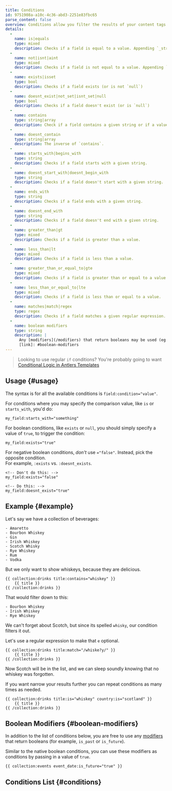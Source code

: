 ```yaml
---
title: Conditions
id: 9751908a-a10c-4c36-abd3-2251e83fbc65
parse_content: false
overview: Conditions allow you filter the results of your content tags (e.g. Collections, Taxonomies) with the data inside them, much like WHERE clauses do with SQL.
details:
  -
    name: is|equals
    type: mixed
    description: Checks if a field is equal to a value. Appending `_strict` will use a `===` for comparison. eg. `foo:is_strict="bar"`
  -
    name: not|isnt|aint
    type: mixed
    description: Checks if a field is not equal to a value. Appending `_strict` will use a `===` for comparison. eg. `foo:isnt_strict="bar"`
  -
    name: exists|isset
    type: bool
    description: Checks if a field exists (or is not `null`)
  -
    name: doesnt_exist|not_set|isnt_set|null
    type: bool
    description: Checks if a field doesn't exist (or is `null`)    
  -
    name: contains
    type: string|array
    description: Check if a field contains a given string or if a value is within an array.
  -
    name: doesnt_contain
    type: string|array
    description: The inverse of `contains`.
  -
    name: starts_with|begins_with
    type: string
    description: Checks if a field starts with a given string.
  -
    name: doesnt_start_with|doesnt_begin_with
    type: string
    description: Checks if a field doesn't start with a given string.
  -
    name: ends_with
    type: string
    description: Checks if a field ends with a given string.
  -
    name: doesnt_end_with
    type: string
    description: Checks if a field doesn't end with a given string.
  -
    name: greater_than|gt
    type: mixed
    description: Checks if a field is greater than a value.
  -
    name: less_than|lt
    type: mixed
    description: Checks if a field is less than a value.
  -
    name: greater_than_or_equal_to|gte
    type: mixed
    description: Checks if a field is greater than or equal to a value.
  -
    name: less_than_or_equal_to|lte
    type: mixed
    description: Checks if a field is less than or equal to a value.
  -
    name: matches|match|regex
    type: regex
    description: Checks if a field matches a given regular expression.
  -
    name: boolean modifiers
    type: string
    description: |
      Any [modifiers](/modifiers) that return booleans may be used (eg. `is_past`, `is_future`, etc) [More details][link]
      [link]: #boolean-modifiers
---
```


> Looking to use regular `if` conditions? You're probably going to want [Conditional Logic in Antlers Templates](https://docs.statamic.com/antlers#conditional-logic)

## Usage {#usage}

The syntax is for all the available conditions is `field:condition="value"`.

For conditions where you may specify the comparison value, like `is` or `starts_with`, you'd do:

```
my_field:starts_with="something"
```

For boolean conditions, like `exists` or `null`, you should simply specify a value of `true`, to trigger the condition:

```
my_field:exists="true"
```

For negative boolean conditions, _don't_ use `="false"`. Instead, pick the opposite condition.  
For example, `:exists` vs. `:doesnt_exists`.

```
<!-- Don't do this: -->
my_field:exists="false"

<!-- Do this: -->
my_field:doesnt_exist="true"
```


## Example {#example}

Let's say we have a collection of beverages:

``` language-yaml
- Amaretto
- Bourbon Whiskey
- Gin
- Irish Whiskey
- Scotch Whisky
- Rye Whiskey
- Rum
- Vodka
```

But we only want to show whiskeys, because they are delicious.

```
{{ collection:drinks title:contains="whiskey" }}
    {{ title }}
{{ /collection:drinks }}
```

That would filter down to this:

``` language-yaml
- Bourbon Whiskey
- Irish Whiskey
- Rye Whiskey
```

We can't forget about Scotch, but since its spelled `whisky`, our condition filters it out.

Let's use a regular expression to make that `e` optional.

```
{{ collection:drinks title:match="/whiske?y/" }}
    {{ title }}
{{ /collection:drinks }}
```

Now Scotch will be in the list, and we can sleep soundly knowing that no whiskey was forgotten.

If you want narrow your results further you can repeat conditions as many times as needed.

```
{{ collection:drinks title:is="whiskey" country:is="scotland" }}
    {{ title }}
{{ /collection:drinks }}
```

## Boolean Modifiers {#boolean-modifiers}

In addition to the list of conditions below, you are free to use any [modifiers](/modifiers) that return booleans (for example, `is_past` or `is_future`).

Similar to the native boolean conditions, you can use these modifiers as conditions by passing in a value of `true`.

```
{{ collection:events event_date:is_future="true" }}
```


## Conditions List {#conditions}
